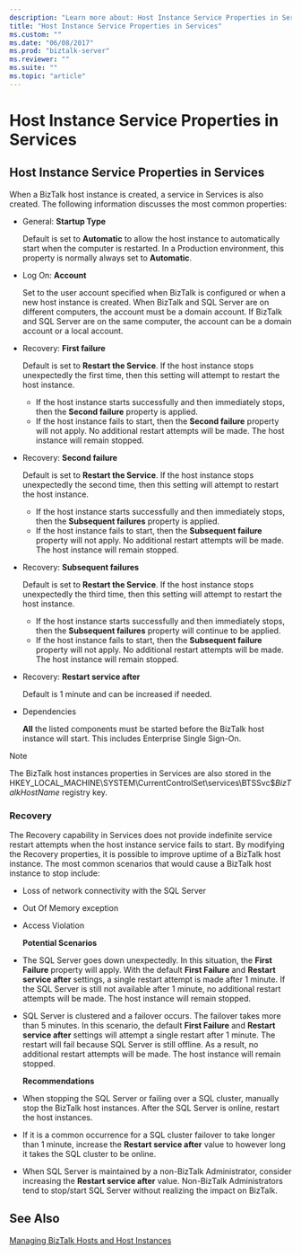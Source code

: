 ```yaml
---
description: "Learn more about: Host Instance Service Properties in Services"
title: "Host Instance Service Properties in Services"
ms.custom: ""
ms.date: "06/08/2017"
ms.prod: "biztalk-server"
ms.reviewer: ""
ms.suite: ""
ms.topic: "article"
---
```

# Host Instance Service Properties in Services
## Host Instance Service Properties in Services

When a BizTalk host instance is created, a service in Services is also created. The following information discusses the most common properties:

- General: **Startup Type**

  Default is set to **Automatic** to allow the host instance to automatically start when the computer is restarted. In a Production environment, this property is normally always set to **Automatic**.

- Log On: **Account**

  Set to the user account specified when BizTalk is configured or when a new host instance is created. When BizTalk and SQL Server are on different computers, the account must be a domain account. If BizTalk and SQL Server are on the same computer, the account can be a domain account or a local account.

- Recovery: **First failure**

  Default is set to **Restart the Service**. If the host instance stops unexpectedly the first time, then this setting will attempt to restart the host instance.

  - If the host instance starts successfully and then immediately stops, then the **Second failure** property is applied.
  - If the host instance fails to start, then the **Second failure** property will not apply. No additional restart attempts will be made. The host instance will remain stopped.

- Recovery: **Second failure**

  Default is set to **Restart the Service**. If the host instance stops unexpectedly the second time, then this setting will attempt to restart the host instance.

  - If the host instance starts successfully and then immediately stops, then the **Subsequent failures** property is applied.
  - If the host instance fails to start, then the **Subsequent failure** property will not apply. No additional restart attempts will be made. The host instance will remain stopped.

- Recovery: **Subsequent failures**

  Default is set to **Restart the Service**. If the host instance stops unexpectedly the third time, then this setting will attempt to restart the host instance.

  - If the host instance starts successfully and then immediately stops, then the **Subsequent failures** property will continue to be applied.
  - If the host instance fails to start, then the **Subsequent failure** property will not apply. No additional restart attempts will be made. The host instance will remain stopped.

- Recovery: **Restart service after**

  Default is 1 minute and can be increased if needed.

- Dependencies

  **All** the listed components must be started before the BizTalk host instance will start. This includes Enterprise Single Sign-On.

>[!NOTE]
> The BizTalk host instances properties in Services are also stored in the HKEY_LOCAL_MACHINE\SYSTEM\CurrentControlSet\services\BTSSvc$*BizTalkHostName* registry key.

### Recovery
 The Recovery capability in Services does not provide indefinite service restart attempts when the host instance service fails to start. By modifying the Recovery properties, it is possible to improve uptime of a BizTalk host instance. The most common scenarios that would cause a BizTalk host instance to stop include:

- Loss of network connectivity with the SQL Server

- Out Of Memory exception

- Access Violation

  **Potential Scenarios**

- The SQL Server goes down unexpectedly. In this situation, the **First Failure** property will apply. With the default **First Failure** and **Restart service after** settings, a single restart attempt is made after 1 minute. If the SQL Server is still not available after 1 minute, no additional restart attempts will be made. The host instance will remain stopped.

- SQL Server is clustered and a failover occurs. The failover takes more than 5 minutes. In this scenario, the default **First Failure** and **Restart service after** settings will attempt a single restart after 1 minute. The restart will fail because SQL Server is still offline. As a result, no additional restart attempts will be made. The host instance will remain stopped.

  **Recommendations**

- When stopping the SQL Server or failing over a SQL cluster, manually stop the BizTalk host instances. After the SQL Server is online, restart the host instances.

- If it is a common occurrence for a SQL cluster failover to take longer than 1 minute, increase the **Restart service after** value to however long it takes the SQL cluster to be online.

- When SQL Server is maintained by a non-BizTalk Administrator, consider increasing the **Restart service after** value. Non-BizTalk Administrators tend to stop/start SQL Server without realizing the impact on BizTalk.

## See Also
 [Managing BizTalk Hosts and Host Instances](../core/managing-biztalk-hosts-and-host-instances.md)
